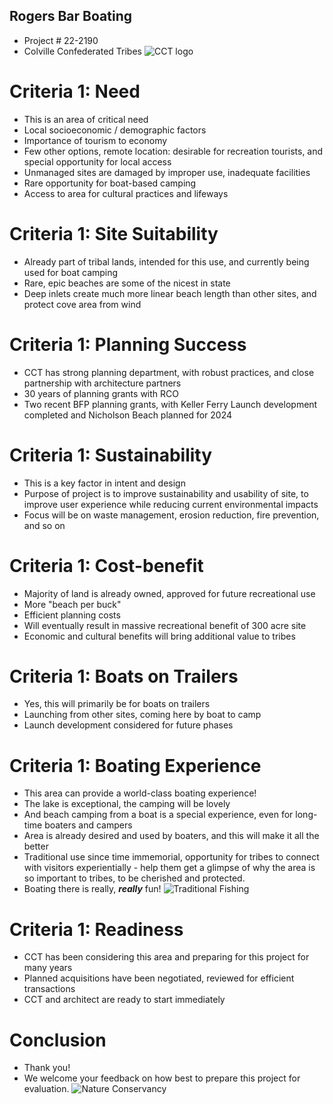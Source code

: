 ## Rogers Bar Boating
- Project # 22-2190
- Colville Confederated Tribes
![CCT logo](https://images.squarespace-cdn.com/content/v1/56a24f7f841aba12ab7ecfa9/1536329572239-NMGXDK5PCLQK2MXNLW0A/Colville_TribalLogoSeal.png)

# Criteria 1: Need
- This is an area of critical need
- Local socioeconomic / demographic factors
- Importance of tourism to economy
- Few other options, remote location: desirable for recreation tourists, and special opportunity for local access
- Unmanaged sites are damaged by improper use, inadequate facilities
- Rare opportunity for boat-based camping
- Access to area for cultural practices and lifeways

# Criteria 1: Site Suitability
- Already part of tribal lands, intended for this use, and currently being used for boat camping
- Rare, epic beaches are some of the nicest in state
- Deep inlets create much more linear beach length than other sites, and protect cove area from wind

# Criteria 1: Planning Success
- CCT has strong planning department, with robust practices, and close partnership with architecture partners
- 30 years of planning grants with RCO
- Two recent BFP planning grants, with Keller Ferry Launch development completed and Nicholson Beach planned for 2024

# Criteria 1: Sustainability
- This is a key factor in intent and design
- Purpose of project is to improve sustainability and usability of site, to improve user experience while reducing current environmental impacts
- Focus will be on waste management, erosion reduction, fire prevention, and so on

# Criteria 1: Cost-benefit
- Majority of land is already owned, approved for future recreational use
- More "beach per buck"
- Efficient planning costs
- Will eventually result in massive recreational benefit of 300 acre site
- Economic and cultural benefits will bring additional value to tribes

# Criteria 1: Boats on Trailers
- Yes, this will primarily be for boats on trailers
- Launching from other sites, coming here by boat to camp
- Launch development considered for future phases

# Criteria 1: Boating Experience
- This area can provide a world-class boating experience!
- The lake is exceptional, the camping will be lovely
- And beach camping from a boat is a special experience, even for long-time boaters and campers
- Area is already desired and used by boaters, and this will make it all the better
- Traditional use since time immemorial, opportunity for tribes to connect with visitors experientially - help them get a glimpse of why the area is so important to tribes, to be cherished and protected.
- Boating there is really, ***really*** fun!
![Traditional Fishing](https://bloximages.newyork1.vip.townnews.com/wenatcheeworld.com/content/tncms/assets/v3/editorial/2/c6/2c6dd91a-1aaf-5599-bba9-64eee7e9be44/5cdfa0f19b36c.image.jpg?resize=722%2C500)

# Criteria 1: Readiness
- CCT has been considering this area and preparing for this project for many years
- Planned acquisitions have been negotiated, reviewed for efficient transactions
- CCT and architect are ready to start immediately

# Conclusion
- Thank you!
- We welcome your feedback on how best to prepare this project for evaluation.
![Nature Conservancy](https://natureconservancy-h.assetsadobe.com/is/image/content/dam/tnc/nature/en/photos/Tunk_Creek_Valley_WA_Justin_Haug_Photo.jpg?crop=0%2C599%2C5086%2C2797&wid=4000&hei=2200&scl=1.2715)
